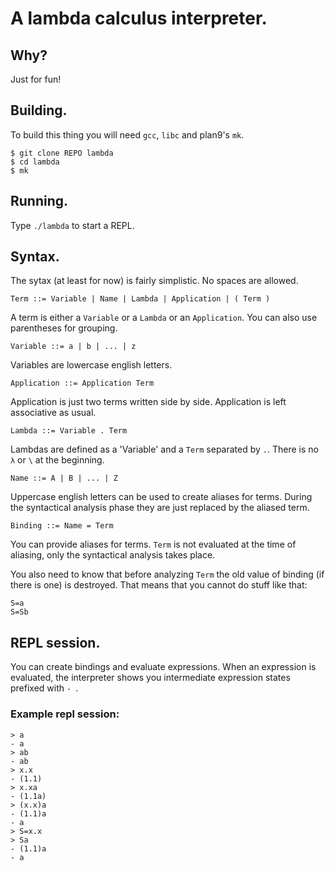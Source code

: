 # A lambda calculus interpreter.

## Why?

Just for fun!

## Building.

To build this thing you will need `gcc`, `libc` and plan9's `mk`.

```
$ git clone REPO lambda
$ cd lambda
$ mk
```

## Running.

Type `./lambda` to start a REPL.

## Syntax.

The sytax (at least for now) is fairly simplistic. No spaces are allowed.

`Term ::= Variable | Name | Lambda | Application | ( Term )`

A term is either a `Variable` or a `Lambda` or an `Application`.
You can also use parentheses for grouping.

`Variable ::= a | b | ... | z`

Variables are lowercase english letters.

`Application ::= Application Term`

Application is just two terms written side by side.
Application is left associative as usual.

`Lambda ::= Variable . Term`

Lambdas are defined as a 'Variable' and a `Term` separated by `.`.
There is no `λ` or `\` at the beginning.

`Name ::= A | B | ... | Z`

Uppercase english letters can be used to create aliases for terms.
During the syntactical analysis phase they are just replaced
by the aliased term.

`Binding ::= Name = Term`

You can provide aliases for terms.
`Term` is not evaluated at the time of aliasing, only the syntactical analysis takes place.

You also need to know that before analyzing `Term` the old value of binding (if there is one) is destroyed.
That means that you cannot do stuff like that:
```
S=a
S=Sb
```

## REPL session.

You can create bindings and evaluate expressions.
When an expression is evaluated,
the interpreter shows you intermediate expression states prefixed with `- `.

### Example repl session:

```
> a
- a
> ab
- ab
> x.x
- (1.1)
> x.xa
- (1.1a)
> (x.x)a
- (1.1)a
- a
> S=x.x
> Sa
- (1.1)a
- a
```
